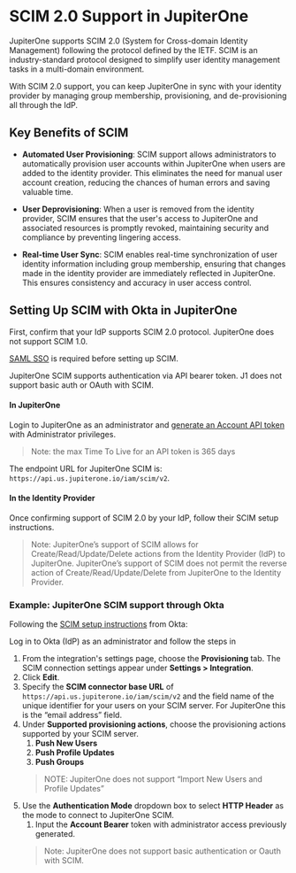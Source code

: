 # SCIM 2.0 Support in JupiterOne

JupiterOne supports SCIM 2.0 (System for Cross-domain Identity Management) following the protocol defined by the IETF. SCIM is an industry-standard protocol designed to simplify user identity management tasks in a multi-domain environment.

With SCIM 2.0 support, you can keep JupiterOne in sync with your identity provider by managing group membership, provisioning, and de-provisioning all through the IdP.

## Key Benefits of SCIM

- **Automated User Provisioning**: SCIM support allows administrators to automatically provision user accounts within JupiterOne when users are added to the identity provider. This eliminates the need for manual user account creation, reducing the chances of human errors and saving valuable time.

- **User Deprovisioning**: When a user is removed from the identity provider, SCIM ensures that the user's access to JupiterOne and associated resources is promptly revoked, maintaining security and compliance by preventing lingering access.

- **Real-time User Sync**: SCIM enables real-time synchronization of user identity information including group membership, ensuring that changes made in the identity provider are immediately reflected in JupiterOne. This ensures consistency and accuracy in user access control.

## Setting Up SCIM with Okta in JupiterOne
First, confirm that your IdP supports SCIM 2.0 protocol. JupiterOne does not support SCIM 1.0. 

[SAML SSO](knowledgeBase/APIs_and-integrations/identity_and-access-management/configure-sso-integration.md) is required before setting up SCIM.

JupiterOne SCIM supports authentication via API bearer token. J1 does not support basic auth or OAuth with SCIM. 
 
#### In JupiterOne
Login to JupiterOne as an administrator and [generate an Account API token](knowledgeBase/APIs/api-key-access.md) with Administrator privileges. 

> Note: the max Time To Live for an API token is 365 days

The endpoint URL for JupiterOne SCIM is: `https://api.us.jupiterone.io/iam/scim/v2`.

#### In the Identity Provider
Once confirming support of SCIM 2.0 by your IdP, follow their SCIM setup instructions. 

> Note: JupiterOne’s support of SCIM allows for Create/Read/Update/Delete actions from the Identity Provider (IdP) to JupiterOne. JupiterOne’s support of SCIM does not permit the reverse action of Create/Read/Update/Delete from JupiterOne to the Identity Provider.

### Example: JupiterOne SCIM support through Okta

Following the [SCIM setup instructions](https://help.okta.com/en-us/Content/Topics/Apps/Apps_App_Integration_Wizard_SCIM.htm) from Okta: 

Log in to Okta (IdP) as an administrator and follow the steps in 
1. From the integration's settings page, choose the **Provisioning** tab. The SCIM connection settings appear under **Settings > Integration**.
2. Click **Edit**.
3. Specify the **SCIM connector base URL** of `https://api.us.jupiterone.io/iam/scim/v2` and the field name of the unique identifier for your users on your SCIM server. For JupiterOne this is the “email address” field.
4. Under **Supported provisioning actions**, choose the provisioning actions supported by your SCIM server.
    1. **Push New Users**
    2. **Push Profile Updates**
    3. **Push Groups**
    > NOTE: JupiterOne does not support “Import New Users and Profile Updates”
5. Use the **Authentication Mode** dropdown box to select **HTTP Header** as the mode to connect to JupiterOne SCIM.
    1. Input the **Account Bearer** token with administrator access previously generated.
    > Note: JupiterOne does not support basic authentication or Oauth with SCIM.



